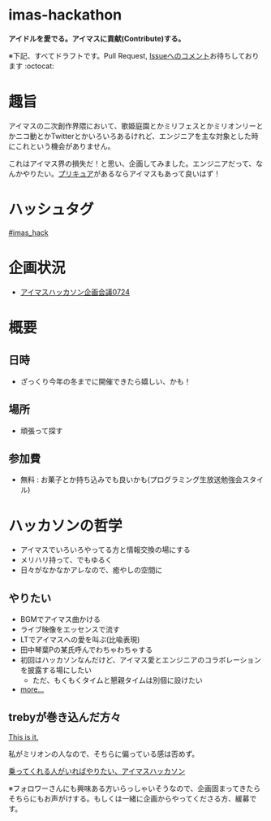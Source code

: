 imas-hackathon
===

**アイドルを愛でる。アイマスに貢献(Contribute)する。**


※下記、すべてドラフトです。Pull Request, [Issueへのコメント](https://github.com/imas/hackathon/issues/1)お待ちしております :octocat:

# 趣旨

アイマスの二次創作界隈において、歌姫庭園とかミリフェスとかミリオンリーとかニコ動とかTwitterとかいろいろあるけれど、エンジニアを主な対象とした時にこれという機会がありません。

これはアイマス界の損失だ！と思い、企画してみました。エンジニアだって、なんかやりたい。[プリキュア](http://connpass.com/series/619/)があるならアイマスもあって良いはず！

# ハッシュタグ
[#imas_hack](https://twitter.com/search?f=tweets&q=%23imas_hack&src=typd)

# 企画状況

- [アイマスハッカソン企画会議0724](https://github.com/imas/hackathon/blob/master/plannings/20160724.md)

# 概要

## 日時

- ざっくり今年の冬までに開催できたら嬉しい、かも！

## 場所

- 頑張って探す

## 参加費

- 無料 : お菓子とか持ち込みでも良いかも(プログラミング生放送勉強会スタイル)

# ハッカソンの哲学

- アイマスでいろいろやってる方と情報交換の場にする
- メリハリ持って、でもゆるく
- 日々がなかなかアレなので、癒やしの空間に

## やりたい

- BGMでアイマス曲かける
- ライブ映像をエッセンスで流す
- LTでアイマスへの愛を叫ぶ(比喩表現)
- 田中琴葉Pの某氏呼んでわちゃわちゃする
- 初回はハッカソンなんだけど、アイマス愛とエンジニアのコラボレーションを披露する場にしたい
  - ただ、もくもくタイムと懇親タイムは別個に設けたい
- [more...](https://github.com/imas/hackathon/issues/1)

## trebyが巻き込んだ方々

[This is it.](https://twitter.com/treby006/status/747634301110362112)

私がミリオンの人なので、そちらに偏っている感は否めず。

[乗ってくれる人がいればやりたい、アイマスハッカソン](https://twitter.com/treby006/status/747637171037810688)

※フォロワーさんにも興味ある方いらっしゃいそうなので、企画固まってきたらそちらにもお声がけする。もしくは一緒に企画からやってくださる方、緩募です。
